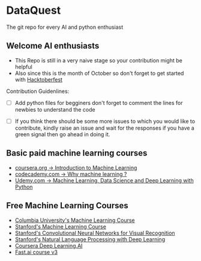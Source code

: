 # DataQuest
The git repo for every AI and python enthusiast

## Welcome AI enthusiasts

- This Repo is still in a very naive stage so your contribution might be helpful
- Also since this is the month of October so don't forget to get started with [Hacktoberfest](https://hacktoberfest.digitalocean.com/) 

Contribution Guidenlines:
- [ ] Add python files for begginers don't forget to comment the lines for newbies to understand the code
- [ ] If you think there should be some more issues to which you would like to contribute, kindly raise an issue and wait for the responses 
if you have a green signal then go ahead in doing it.


## Basic paid machine learning courses

 - [coursera.org -> Introduction to Machine Learning](https://coursera.org/learn/vvedenie-mashinnoe-obuchenie)
 - [codecademy.com -> Why machine learning ?](https://www.codecademy.com/courses/machine-learning/lessons/why-machine-learning)
 - [Udemy.com -> Machine Learning, Data Science and Deep Learning with Python](https://www.udemy.com/course/data-science-and-machine-learning-with-python-hands-on)
 
 ## Free Machine Learning Courses
 - [Columbia University's Machine Learning Course](https://www.edx.org/course/machine-learning-columbiax-csmm-102x-0)
 - [Stanford's Machine Learning Course](https://www.coursera.org/learn/machine-learning)
 - [Stanford's Convolutional Neural Networks for Visual Recognition](https://www.youtube.com/playlist?list=PL3FW7Lu3i5JvHM8ljYj-zLfQRF3EO8sYv)
 - [Stanford's Natural Language Processing with Deep Learning](https://www.youtube.com/playlist?list=PLoROMvodv4rOhcuXMZkNm7j3fVwBBY42z)
 - [Coursera Deep Learning.AI](https://www.coursera.org/specializations/deep-learning)
 - [Fast.ai course v3](https://course.fast.ai/index.html)
 
